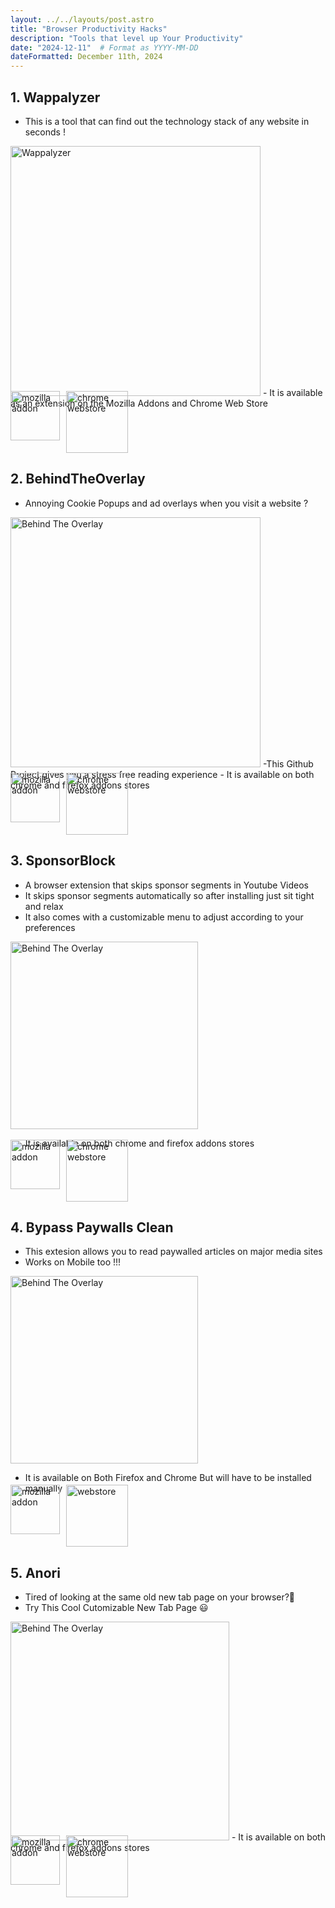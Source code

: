 ```yaml
---
layout: ../../layouts/post.astro
title: "Browser Productivity Hacks"
description: "Tools that level up Your Productivity"
date: "2024-12-11"  # Format as YYYY-MM-DD
dateFormatted: December 11th, 2024
---
```

## **1. Wappalyzer**
- This is a tool that can find out the technology stack of any website in seconds !
<img src="/assets/images/blogs/wappalyzer.png" alt="Wappalyzer" width="400">
- It is available as an extension on the Mozilla Addons and Chrome Web Store

<div style="display: flex; gap: 10px; margin-top:-28px; ">
  <a href="https://addons.mozilla.org/en-US/firefox/addon/wappalyzer/">
    <img src="/assets/images/blogs/addon.jpg" alt="mozilla addon" width="79">
  </a>
  <a href="https://chrome.google.com/webstore/detail/wappalyzer/gppongmhjkpfnbhagpmjfkannfbllamg">
    <img src="/assets/images/blogs/webstore.png" alt="chrome webstore" width="99">
  </a>
</div>

## **2. BehindTheOverlay**
- Annoying Cookie Popups and ad overlays when you visit a website ?
<img src="/assets/images/blogs/overlay.png" alt="Behind The Overlay" width="400">
-This Github Project gives you a stress free reading experience
- It is available on both chrome and firefox addons stores
<div style="display: flex; gap: 10px; margin-top:-28px;">
  <a href="https://addons.mozilla.org/en-US/firefox/addon/behind_the_overlay/">
    <img src="/assets/images/blogs/addon.jpg" alt="mozilla addon" width="79">
  </a>
  <a href="https://chromewebstore.google.com/detail/behind-the-overlay/ljipkdpcjbmhkdjjmbbaggebcednbbme">
    <img src="/assets/images/blogs/webstore.png" alt="chrome webstore" width="99">
  </a>
</div>

## **3. SponsorBlock**

- A browser extension that skips sponsor segments in Youtube Videos
- It skips sponsor segments automatically so after installing just sit tight and relax
- It also comes with a customizable menu to adjust according to your preferences
<img src="/assets/images/blogs/sponsor.jpg" alt="Behind The Overlay" width="300">

- It is available on both chrome and firefox addons stores
<div style="display: flex; gap: 10px; margin-top:-28px;">
  <a href="https://addons.mozilla.org/en-US/firefox/addon/sponsorblock/">
    <img src="/assets/images/blogs/addon.jpg" alt="mozilla addon" width="79">
  </a>
  <a href="https://chromewebstore.google.com/detail/sponsorblock-for-youtube/mnjggcdmjocbbbhaepdhchncahnbgone">
    <img src="/assets/images/blogs/webstore.png" alt="chrome webstore" width="99">
  </a>
</div>

## **4. Bypass Paywalls Clean**
- This extesion allows you to read paywalled articles on major media sites
- Works on Mobile too !!!

<img src="/assets/images/blogs/paywall.jpeg" alt="Behind The Overlay" width="300">

- It is available on Both Firefox and Chrome But will have to be installed manually 
<div style="display: flex; gap: 10px; margin-top:-28px;">
  <a href="https://gitflic.ru/project/magnolia1234/bypass-paywalls-firefox-clean#installation">
    <img src="/assets/images/blogs/addon.jpg" alt="mozilla addon" width="79">
  </a>
   <a href="https://gitflic.ru/project/magnolia1234/bypass-paywalls-chrome-clean#installation">
    <img src="/assets/images/blogs/webstore.png" alt="webstore" width="99">
  </a>
</div>

## **5. Anori**

- Tired of looking at the same old new tab page on your browser?🤢
- Try This Cool Cutomizable New Tab Page 😃
<img src="/assets/images/blogs/anori.png" alt="Behind The Overlay" width="350">
- It is available on both chrome and firefox addons stores
<div style="display: flex; gap: 10px; margin-top:-28px;">
  <a href="https://addons.mozilla.org/en-GB/firefox/addon/anori/">
    <img src="/assets/images/blogs/addon.jpg" alt="mozilla addon" width="79">
  </a>
  <a href="https://chromewebstore.google.com/detail/anori-productivity-new-ta/ddeaekifelikgnaacipabpmjpffgifek">
    <img src="/assets/images/blogs/webstore.png" alt="chrome webstore" width="99">
  </a>
</div>